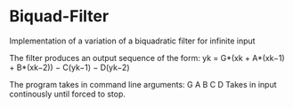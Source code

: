 # Biquad-Filter
Implementation of a variation of a biquadratic filter for infinite input

The filter produces an output sequence of the form:
yk = G*(xk + A*(xk−1) + B*(xk−2)) − C(yk−1) − D(yk−2)

The program takes in command line arguments: G A B C D
Takes in input continously until forced to stop.
